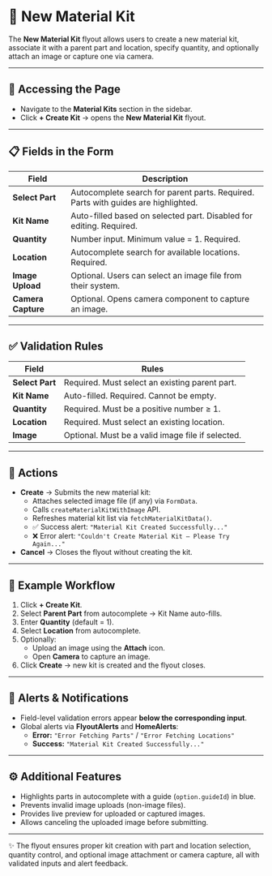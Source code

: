 # 📘 New Material Kit

The **New Material Kit** flyout allows users to create a new material kit, associate it with a parent part and location, specify quantity, and optionally attach an image or capture one via camera.

---

## 📍 Accessing the Page

- Navigate to the **Material Kits** section in the sidebar.
- Click **+ Create Kit** → opens the **New Material Kit** flyout.

---

## 📋 Fields in the Form

| Field              | Description                                                                        |
| ------------------ | ---------------------------------------------------------------------------------- |
| **Select Part**    | Autocomplete search for parent parts. Required. Parts with guides are highlighted. |
| **Kit Name**       | Auto-filled based on selected part. Disabled for editing. Required.                |
| **Quantity**       | Number input. Minimum value = 1. Required.                                         |
| **Location**       | Autocomplete search for available locations. Required.                             |
| **Image Upload**   | Optional. Users can select an image file from their system.                        |
| **Camera Capture** | Optional. Opens camera component to capture an image.                              |

---

## ✅ Validation Rules

| Field           | Rules                                             |
| --------------- | ------------------------------------------------- |
| **Select Part** | Required. Must select an existing parent part.    |
| **Kit Name**    | Auto-filled. Required. Cannot be empty.           |
| **Quantity**    | Required. Must be a positive number ≥ 1.          |
| **Location**    | Required. Must select an existing location.       |
| **Image**       | Optional. Must be a valid image file if selected. |

---

## 🚀 Actions

- **Create** → Submits the new material kit:
  - Attaches selected image file (if any) via `FormData`.
  - Calls `createMaterialKitWithImage` API.
  - Refreshes material kit list via `fetchMaterialKitData()`.
  - ✅ Success alert: `"Material Kit Created Successfully..."`
  - ❌ Error alert: `"Couldn't Create Material Kit — Please Try Again..."`
- **Cancel** → Closes the flyout without creating the kit.

---

## 🧩 Example Workflow

1. Click **+ Create Kit**.
2. Select **Parent Part** from autocomplete → Kit Name auto-fills.
3. Enter **Quantity** (default = 1).
4. Select **Location** from autocomplete.
5. Optionally:
   - Upload an image using the **Attach** icon.
   - Open **Camera** to capture an image.
6. Click **Create** → new kit is created and the flyout closes.

---

## 🔔 Alerts & Notifications

- Field-level validation errors appear **below the corresponding input**.
- Global alerts via **FlyoutAlerts** and **HomeAlerts**:
  - **Error:** `"Error Fetching Parts"` / `"Error Fetching Locations"`
  - **Success:** `"Material Kit Created Successfully..."`

---

## ⚙️ Additional Features

- Highlights parts in autocomplete with a guide (`option.guideId`) in blue.
- Prevents invalid image uploads (non-image files).
- Provides live preview for uploaded or captured images.
- Allows canceling the uploaded image before submitting.

---

✨ The flyout ensures proper kit creation with part and location selection, quantity control, and optional image attachment or camera capture, all with validated inputs and alert feedback.
